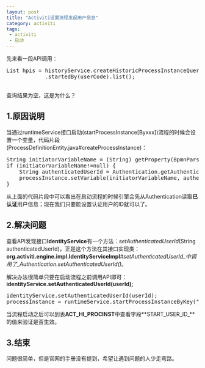 ```yaml
---
layout: post
title: "Activiti设置流程发起用户信息"
category: activiti
tags: 
 - activiti
 - 启动
---
```


先来看一段API调用：
<pre class="brush:java">
List hpis = historyService.createHistoricProcessInstanceQuery()
			.startedBy(userCode).list();

</pre>
查询结果为空，这是为什么？

## 1.原因说明
当通过runtimeService接口启动(startProcessInstance[Byxxx])流程的时候会设置一个变量，代码片段(ProcessDefinitionEntity.java#createProcessInstance)：
<pre class="brush:java;first-line: 85;highlight:[85,87]">
String initiatorVariableName = (String) getProperty(BpmnParse.PROPERTYNAME_INITIATOR_VARIABLE_NAME);
if (initiatorVariableName!=null) {
	String authenticatedUserId = Authentication.getAuthenticatedUserId();
	processInstance.setVariable(initiatorVariableName, authenticatedUserId);
}
</pre>

从上面的代码片段中可以看出在启动流程的时候引擎会先从Authentication读取**已认证**用户信息；现在我们只要能设置认证用户的ID就可以了。

## 2.解决问题
查看API发现接口**IdentityService**有一个方法：_setAuthenticatedUserId_(String authenticatedUserId)，正是这个方法在其接口实现类：**org.activiti.engine.impl.IdentityServiceImpl**#_setAuthenticatedUserId_中调用了_Authentication.setAuthenticatedUserId()_。

解决办法很简单只要在启动流程之前调用API即可：**identityService.setAuthenticatedUserId(userId);**

<pre class="brush:java">
identityService.setAuthenticatedUserId(userId);
processInstance = runtimeService.startProcessInstanceByKey("leave", entityId, variables);
</pre>

当流程启动之后可以到表**ACT_HI_PROCINST**中查看字段**START_USER_ID_**的值来验证是否生效。

## 3.结束
问题很简单，但是官网的手册没有提到，希望让遇到问题的人少走弯路。
